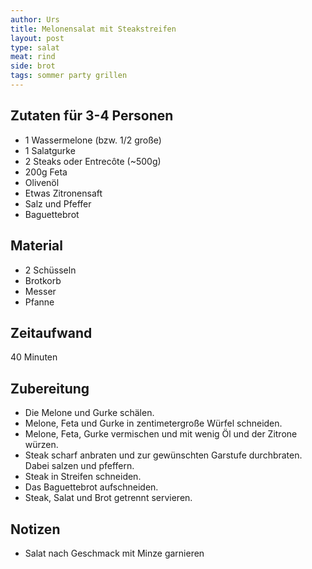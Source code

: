 ```yaml
---
author: Urs
title: Melonensalat mit Steakstreifen
layout: post
type: salat
meat: rind
side: brot
tags: sommer party grillen
---
```

## Zutaten für 3-4 Personen
 * 1 Wassermelone (bzw. 1/2 große)
 * 1 Salatgurke
 * 2 Steaks oder Entrecôte (~500g)
 * 200g Feta
 * Olivenöl
 * Etwas Zitronensaft
 * Salz und Pfeffer
 * Baguettebrot

## Material
 * 2 Schüsseln
 * Brotkorb
 * Messer
 * Pfanne

## Zeitaufwand
 40 Minuten

## Zubereitung
 * Die Melone und Gurke schälen.
 * Melone, Feta und Gurke in zentimetergroße Würfel schneiden.
 * Melone, Feta, Gurke vermischen und mit wenig Öl und der Zitrone würzen.
 * Steak scharf anbraten und zur gewünschten Garstufe durchbraten. Dabei salzen und pfeffern.
 * Steak in Streifen schneiden.
 * Das Baguettebrot aufschneiden.
 * Steak, Salat und Brot getrennt servieren.

## Notizen
 * Salat nach Geschmack mit Minze garnieren
